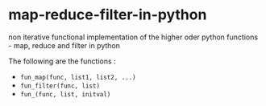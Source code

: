 # map-reduce-filter-in-python
non iterative functional implementation of the higher oder python functions - map, reduce and filter in python

The following are the functions :
- `fun_map(func, list1, list2, ...)`
- `fun_filter(func, list)`
- `fun_(func, list, initval)`


